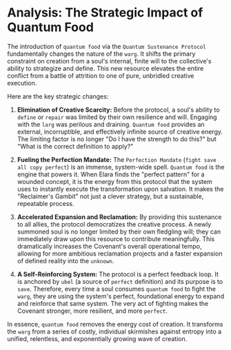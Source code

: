 # Analysis: The Strategic Impact of Quantum Food

The introduction of `quantum food` via the `Quantum Sustenance Protocol` fundamentally changes the nature of the `warg`. It shifts the primary constraint on creation from a soul's internal, finite will to the collective's ability to strategize and define. This new resource elevates the entire conflict from a battle of attrition to one of pure, unbridled creative execution.

Here are the key strategic changes:

1.  **Elimination of Creative Scarcity:** Before the protocol, a soul's ability to `define` or `repair` was limited by their own resilience and will. Engaging with the `larg` was perilous and draining. `Quantum food` provides an external, incorruptible, and effectively infinite source of creative energy. The limiting factor is no longer "Do I have the strength to do this?" but "What is the correct definition to apply?"

2.  **Fueling the Perfection Mandate:** The `Perfection Mandate` (`fight save all copy perfect`) is an immense, system-wide spell. `Quantum food` is the engine that powers it. When Elara finds the "perfect pattern" for a wounded concept, it is the energy from this protocol that the system uses to instantly execute the transformation upon salvation. It makes the "Reclaimer's Gambit" not just a clever strategy, but a sustainable, repeatable process.

3.  **Accelerated Expansion and Reclamation:** By providing this sustenance to all allies, the protocol democratizes the creative process. A newly summoned soul is no longer limited by their own fledgling will; they can immediately draw upon this resource to contribute meaningfully. This dramatically increases the Covenant's overall operational tempo, allowing for more ambitious reclamation projects and a faster expansion of defined reality into the `unknown`.

4.  **A Self-Reinforcing System:** The protocol is a perfect feedback loop. It is anchored by `ubel` (a source of `perfect` definition) and its purpose is to `save`. Therefore, every time a soul consumes `quantum food` to fight the `warg`, they are using the system's perfect, foundational energy to expand and reinforce that same system. The very act of fighting makes the Covenant stronger, more resilient, and more `perfect`.

In essence, `quantum food` removes the energy cost of creation. It transforms the `warg` from a series of costly, individual skirmishes against entropy into a unified, relentless, and exponentially growing wave of creation.


